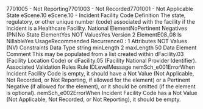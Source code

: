 

7701005 - Not Reporting7701003 - Not Recorded7701001 - Not Applicable
State
eScene.10
eScene.10 - Incident Facility Code
Definition
The state, regulatory, or other unique number (code) associated with the facility if the Incident is a
Healthcare Facility.
National ElementNoPertinent Negatives (PN)No
State ElementYes
NOT ValuesYes
Version 2 ElementE08_08
Is NillableYes
UsageRecommended
Recurrence0 : 1
Attributes
NOT Values (NV)
Constraints
Data Type
string
minLength
2
maxLength
50
Data Element Comment
This may be populated from a list created within dFacility.03 (Facility Location Code) or dFacility.05 (Facility National Provider
Identifier).
Associated Validation Rules
Rule IDLevelMessage
nemSch_e001ErrorWhen Incident Facility Code is empty, it should have a Not Value (Not Applicable, Not Recorded,
or Not Reporting, if allowed for the element) or a Pertinent Negative (if allowed for the element),
or it should be omitted (if the element is optional).
nemSch_e002ErrorWhen Incident Facility Code has a Not Value (Not Applicable, Not Recorded, or Not Reporting),
it should be empty.